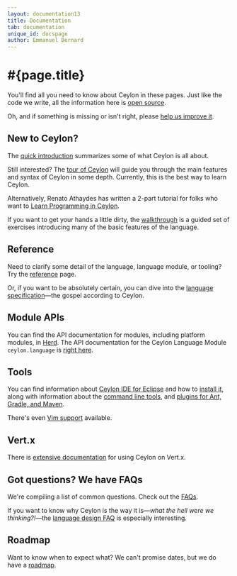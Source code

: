 ```yaml
---
layout: documentation13
title: Documentation
tab: documentation
unique_id: docspage
author: Emmanuel Bernard
---
```


# #{page.title}

You'll find all you need to know about Ceylon in these pages. Just like the
code we write, all the information here is [open source](/code/licenses).

Oh, and if something is missing or isn't right, please 
[help us improve it](/code/website). 

## New to Ceylon?

The [quick introduction](introduction) summarizes some of what Ceylon is all 
about.

Still interested? The [tour of Ceylon](tour) will guide you through the main 
features and syntax of Ceylon in some depth. Currently, this is the best way 
to learn Ceylon.

Alternatively, Renato Athaydes has written a 2-part tutorial for folks who
want to [Learn Programming in Ceylon][].

If you want to get your hands a little dirty, the [walkthrough](walkthrough) 
is a guided set of exercises introducing many of the basic features of the 
language.

[Learn Programming in Ceylon]: http://renatoathaydes.github.io/Learn-Programming-In-Ceylon-Part-1/

## Reference

Need to clarify some detail of the language, language module, or tooling? 
Try the [reference](reference) page.

Or, if you want to be absolutely certain, you can dive into the 
[language specification](spec)&mdash;the gospel according to Ceylon.

## Module APIs

You can find the API documentation for modules, including platform modules, 
in [Herd](https://herd.ceylon-lang.org/). The API documentation for the 
Ceylon Language Module `ceylon.language` is 
[right here](#{site.urls.apidoc_1_3}/index.html).

## Tools

You can find information about [Ceylon IDE for Eclipse](ide/eclipse) and how to 
[install it](ide/eclipse/install), along with information about the 
[command line tools](reference/tool/ceylon/), and [plugins
for Ant, Gradle, and Maven](reference/tool/).

There's even [Vim support](resources/vim) available.

## Vert.x

There is [extensive documentation](http://vertx.io/docs/vertx-core/ceylon/)
for using Ceylon on Vert.x.

## Got questions? We have FAQs

We're compiling a list of common questions. Check out the [FAQs](faq). 

If you want to know why Ceylon is the way it is&mdash;_what the hell were we 
thinking?!_&mdash;the [language design FAQ](faq/language-design) is especially 
interesting.

## Roadmap

Want to know when to expect what? We can't promise dates, but we do have a 
[roadmap](roadmap).
